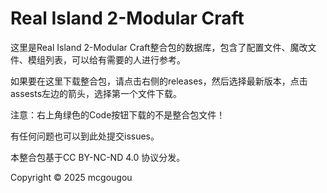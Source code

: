 # Real Island 2-Modular Craft
这里是Real Island 2-Modular Craft整合包的数据库，包含了配置文件、魔改文件、模组列表，可以给有需要的人进行参考。

如果要在这里下载整合包，请点击右侧的releases，然后选择最新版本，点击assests左边的箭头，选择第一个文件下载。

注意：右上角绿色的Code按钮下载的不是整合包文件！

有任何问题也可以到此处提交issues。

本整合包基于CC BY-NC-ND 4.0 协议分发。

Copyright © 2025 mcgougou
